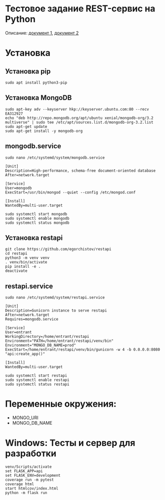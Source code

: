 # Тестовое задание REST-сервис на Python

Описание: [документ 1](https://yadi.sk/i/bE-gmumaIDcPGg), [документ 2](https://yadi.sk/i/dA9umaGbQdMNLw)

# Установка

## Установка pip

```shell
sudo apt install python3-pip
```

## Установка MongoDB

```shell
sudo apt-key adv --keyserver hkp://keyserver.ubuntu.com:80 --recv EA312927
echo "deb http://repo.mongodb.org/apt/ubuntu xenial/mongodb-org/3.2 multiverse" | sudo tee /etc/apt/sources.list.d/mongodb-org-3.2.list
sudo apt-get update
sudo apt-get install -y mongodb-org
```

## mongodb.service

```shell
sudo nano /etc/systemd/system/mongodb.service
```

```
[Unit]
Description=High-performance, schema-free document-oriented database
After=network.target

[Service]
User=mongodb
ExecStart=/usr/bin/mongod --quiet --config /etc/mongod.conf

[Install]
WantedBy=multi-user.target
```

```shell
sudo systemctl start mongodb
sudo systemctl enable mongodb
sudo systemctl status mongodb
```

## Установка restapi

```shell
git clone https://github.com/egorchistov/restapi
cd restapi
python3 -m venv venv
. venv/bin/activate
pip install -e .
deactivate
```

## restapi.service

```shell
sudo nano /etc/systemd/system/restapi.service
```

```
[Unit]
Description=Gunicorn instance to serve restapi
After=network.target
Requires=mongodb.service

[Service]
User=entrant
WorkingDirectory=/home/entrant/restapi
Environment="PATH=/home/entrant/restapi/venv/bin"
Environment="MONGO_DB_NAME=prod"
ExecStart=/home/entrant/restapi/venv/bin/gunicorn -w 4 -b 0.0.0.0:8080 "api:create_app()"

[Install]
WantedBy=multi-user.target
```

```shell
sudo systemctl start restapi
sudo systemctl enable restapi
sudo systemctl status restapi
```

# Переменные окружения:

+ MONGO_URI
+ MONGO_DB_NAME

# Windows: Тесты и сервер для разработки

```shell
venv/Scripts/activate
set FLASK_APP=api
set FLASK_ENV=development
coverage run -m pytest
coverage html
start htmlcov/index.html
python -m flask run
```
